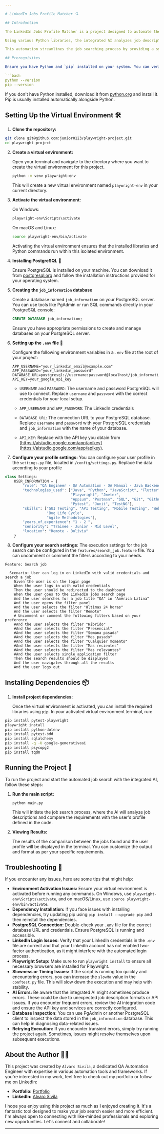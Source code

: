 ```yaml
---

# LinkedIn Jobs Profile Matcher 🔍

## Introduction

The LinkedIn Jobs Profile Matcher is a project designed to automate the search and matching of user profiles with job listings on LinkedIn. This program navigates through the user's search results, accesses each job listing, and performs a comparative analysis between the job requirements and the user's profile. 🤖

Using various Python libraries, the integrated AI analyzes job descriptions, extracts relevant criteria such as required skills, experience levels, and location preferences. It then compares these criteria with the user's defined profile to assess the degree of alignment.

This automation streamlines the job searching process by providing a systematic evaluation of job listings based on user-defined preferences, helping users identify relevant opportunities more efficiently. ⏱️

## Prerequisites

Ensure you have Python and `pip` installed on your system. You can verify the installation of Python and `pip` by running the following commands in your terminal:

```bash
python --version
pip --version
```

If you don't have Python installed, download it from [python.org](https://www.python.org/downloads/) and install it. Pip is usually installed automatically alongside Python.

## Setting Up the Virtual Environment 🛠️

1. **Clone the repository:**

```sh
git clone git@github.com:junior0123/playwright-project.git
cd playwright-project
```

2. **Create a virtual environment:**

   Open your terminal and navigate to the directory where you want to create the virtual environment for this project.

   ```bash
   python -m venv playwright-env
   ```

   This will create a new virtual environment named `playwright-env` in your current directory.

3. **Activate the virtual environment:**

   On Windows:

   ```bash
   playwright-env\Scripts\activate
   ```

   On macOS and Linux:

   ```bash
   source playwright-env/bin/activate
   ```

   Activating the virtual environment ensures that the installed libraries and Python commands run within this isolated environment.

4. **Installing PostgreSQL** 🐘

   Ensure PostgreSQL is installed on your machine. You can download it from [postgresql.org](https://www.postgresql.org/download/) and follow the installation instructions provided for your operating system.

5. **Creating the `job_information` database**

   Create a database named `job_information` on your PostgreSQL server. You can use tools like PgAdmin or run SQL commands directly in your PostgreSQL console:

   ```sql
   CREATE DATABASE job_information;
   ```

   Ensure you have appropriate permissions to create and manage databases on your PostgreSQL server.

6. **Setting up the `.env` file** 🔑

   Configure the following environment variables in a `.env` file at the root of your project:

   ```dotenv
   APP_USERNAME="your_linkedin_email@example.com"
   APP_PASSWORD="your_linkedin_password"
   DATABASE_URL=postgresql://username:password@localhost/job_information
   API_KEY=your_google_api_key
   ```

   - `USERNAME` and `PASSWORD`: The username and password PostgreSQL will use to connect. Replace `username` and `password` with the correct credentials for your local setup.

   - `APP_USERNAME` and `APP_PASSWORD`: The LinkedIn credentials
   - `DATABASE_URL`: The connection URL to your PostgreSQL database. Replace `username` and `password` with your PostgreSQL credentials and `job_information` with the name of your database.
   - `API_KEY`: Replace with the API key you obtain from [https://aistudio.google.com/app/apikey](https://aistudio.google.com/app/apikey).

7. **Configure your profile settings:**
   You can configure your user profile in the `settings.py` file, located in `/config/settings.py`. Replace the data according to your profile
```python
class Settings:
    USER_INFORMATION = {
        "role": "QA Engineer - QA Automation - QA Manual - Java Backend Developer - Python Backend Developer",
        "technologies_used": ["Java", "Python", "JavaScript", "Flutter", "Assembly", "Selenium", "Cypress",
                              "Playwright", "Jmeter",
                              "Appium", "Postman", "SQL", "Git", "Github", "Jira", "Cucumber", "Gherkin", "Jenkins",
                              "Pytest", "Junit", "TestNG"],
        "skills": ["GUI Testing", "API Testing", "Mobile Testing", "Web Testing", "Testing methodologies",
                   "Bug Life Cycle",
                   "Agile Methodologies"],
        "years_of_experience": "1 - 2 ",
        "seniority": "Trainee - Junior - Mid Level",
        "location": "Remote - Bolivia"
    }
```

8. **Configure your search settings:**
The execution settings for the job search can be configured in the `features/search_job.feature` file. 
You can uncomment or comment the filters according to your needs.
```gherkin
Feature: Search job

  Scenario: User can log in on LinkedIn with valid credentials and search a job
    Given the user is on the login page
    When the user logs in with valid credentials
    Then the user should be redirected to the dashboard
    When the user goes to the LinkedIn jobs search page
    And the user searches for a job title "QA" in "América Latina"
    And the user opens the filter panel
    And the user selects the filter "Ultimas 24 horas"
    And the user selects the filter "Remoto"
    # Uncomment or comment the following filters based on your preference
    #And the user selects the filter "Hibrido"
    #And the user selects the filter "Presencial"
    #And the user selects the filter "Semana pasada"
    #And the user selects the filter "Mes pasado"
    #And the user selects the filter "Cualquier momento"
    #And the user selects the filter "Mas recientes"
    #And the user selects the filter "Mas relevantes"
    #And the user selects single application filter
    Then the search results should be displayed
    And the user navigates through all the results
    And the user logs out
```

## Installing Dependencies 📦

1. **Install project dependencies:**

   Once the virtual environment is activated, you can install the required libraries using `pip`. In your activated virtual environment terminal, run:
   
 ```bash
pip install pytest-playwright
playwright install
pip install python-dotenv
pip install pytest-bdd
pip install sqlalchemy
pip install -q -U google-generativeai
pip install psycopg2
pip install tqdm 
   ```

## Running the Project 🚀

To run the project and start the automated job search with the integrated AI, follow these steps:

1. **Run the main script:**

   ```bash
   python main.py
   ```

   This will initiate the job search process, where the AI will analyze job descriptions and compare the requirements with the user's profile defined in the code.

2. **Viewing Results:**

   The results of the comparison between the jobs found and the user profile will be displayed in the terminal. You can customize the output and format as per your specific requirements.

## Troubleshooting 🔧

If you encounter any issues, here are some tips that might help:

- **Environment Activation Issues:** Ensure your virtual environment is activated before running any commands. On Windows, use `playwright-env\Scripts\activate`, and on macOS/Linux, use `source playwright-env/bin/activate`.
- **Dependency Installation:** If you face issues with installing dependencies, try updating pip using `pip install --upgrade pip` and then reinstall the dependencies.
- **PostgreSQL Connection:** Double-check your `.env` file for the correct database URL and credentials. Ensure PostgreSQL is running and accessible.
- **LinkedIn Login Issues:** Verify that your LinkedIn credentials in the `.env` file are correct and that your LinkedIn account has not enabled two-factor authentication, as it might interfere with the automated login process.
- **Playwright Setup:** Make sure to run `playwright install` to ensure all necessary browsers are installed for Playwright.
- **Slowness or Timing Issues:** If the script is running too quickly and encountering errors, you can increase the `slowMo` value in the `conftest.py` file. This will slow down the execution and may help with stability.
- **AI Errors:** Be aware that the integrated AI might sometimes produce errors. These could be due to unexpected job description formats or API issues. If you encounter frequent errors, review the AI integration code and ensure the API key and services are correctly configured.
- **Database Inspection:** You can use PgAdmin or another PostgreSQL client to inspect the data stored in the `job_information` database. This can help in diagnosing data-related issues.
- **Retrying Execution:** If you encounter transient errors, simply try running the project again. Sometimes, issues might resolve themselves upon subsequent executions.

## About the Author 👨‍💻

This project was created by `Alvaro Sivila`, a dedicated QA Automation Engineer with expertise in various automation tools and frameworks. If you're interested in my work, feel free to check out my portfolio or follow me on LinkedIn:

- **Portfolio:** [Portfolio](https://junior0123.github.io/QAPortfolio/)
- **LinkedIn:** [Alvaro Sivila](https://www.linkedin.com/in/alvaro-sivila-ram%C3%ADrez-0a8537113/)

I hope you enjoy using this project as much as I enjoyed creating it. It's a fantastic tool designed to make your job search easier and more efficient. I'm always open to connecting with like-minded professionals and exploring new opportunities. Let's connect and collaborate!

---
```

